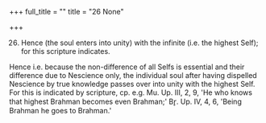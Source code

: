+++
full_title = ""
title = "26 None"

+++




26. Hence (the soul enters into unity) with the infinite (i.e. the highest Self); for this scripture indicates.

Hence i.e. because the non-difference of all Selfs is essential and their difference due to Nescience only, the individual soul after having dispelled Nescience by true knowledge passes over into unity with the highest Self. For this is indicated by scripture, cp. e.g. Mu. Up. III, 2, 9, 'He who knows that highest Brahman becomes even Brahman;' Br̥. Up. IV, 4, 6, 'Being Brahman he goes to Brahman.'

